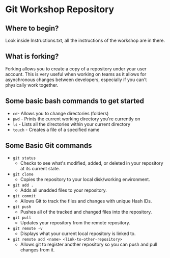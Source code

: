 # Git Workshop Repository

## Where to begin?
Look inside Instructions.txt, all the instructions of the workshop are in there.

## What is forking?
Forking allows you to create a copy of a repository under your user account. This is very useful when working on teams as it allows for asynchronous changes between developers, especially if you can't physically work together.

## Some basic bash commands to get started
- `cd`- Allows you to change directories (folders)
- `pwd` - Prints the current working directory you're currently on
- `ls` - Lists all the directories within your current directory
- `touch` - Creates a file of a specified name

## Some Basic Git commands
- `git status`
  - Checks to see what's modified, added, or deleted in your repository at its current state.
- `git clone`
  - Copies the repository to your local disk/working environment.
- `git add .`
  - Adds all unadded files to your repository.
- `git commit`
  - Allows Git to track the files and changes with unique Hash IDs.
- `git push`
  - Pushes all of the tracked and changed files into the repository.
- `git pull`
  - Updates your repository from the remote repository.
- `git remote -v`
  - Displays what your current local repository is linked to.
- `git remote add <name> <link-to-other-repository>`
  - Allows git to register another repository so you can push and pull changes from it.

